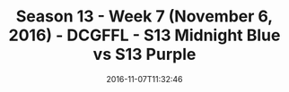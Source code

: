---
title: Season 13 - Week 7 (November 6, 2016) - DCGFFL - S13 Midnight Blue vs S13 Purple
teams-score:
- team: _teams/s13-midnight-blue.md
  score: 25
- team: _teams/s13-purple.md
  score: 12
mvp: L. Walton (Midnight); M. Japinga (Purple)
game-ball: A. Payne (Midnight); M. Davis (Purple)
season: 13
week: 7
date: '2016-11-07T11:32:46'
pageid: season-13-week-7-november-6-2016-4820-vs-4825
---